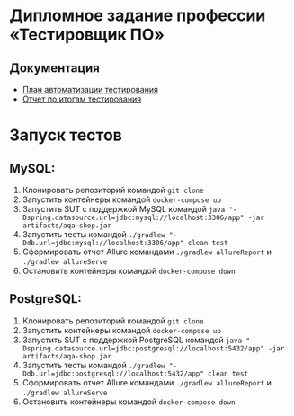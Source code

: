 # Дипломное задание профессии «Тестировщик ПО»
## Документация
* [План автоматизации тестирования](https://github.com/NinePage/Diplom/blob/master/documentation/Plan.md)
* [Отчет по итогам тестирования](https://github.com/NinePage/Diplom/blob/master/documentation/Report.md)
# Запуск тестов
## MySQL:
1. Клонировать репозиторий командой `git clone`
2. Запустить контейнеры командой `docker-compose up`
3. Запустить SUT с поддержкой MySQL командой `java "-Dspring.datasource.url=jdbc:mysql://localhost:3306/app" -jar artifacts/aqa-shop.jar`
4. Запустить тесты командой `./gradlew "-Ddb.url=jdbc:mysql://localhost:3306/app" clean test`
5. Сформировать отчет Allure командами `./gradlew allureReport` и `./gradlew allureServe`
6. Остановить контейнеры командой `docker-compose down`
## PostgreSQL:
1. Клонировать репозиторий командой `git clone`
2. Запустить контейнеры командой `docker-compose up`
3. Запустить SUT с поддержкой PostgreSQL командой `java "-Dspring.datasource.url=jdbc:postgresql://localhost:5432/app" -jar artifacts/aqa-shop.jar`
4. Запустить тесты командой `./gradlew "-Ddb.url=jdbc:postgresql://localhost:5432/app" clean test`
5. Сформировать отчет Allure командами `./gradlew allureReport` и `./gradlew allureServe`
6. Остановить контейнеры командой `docker-compose down`